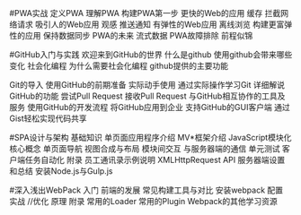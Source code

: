 #PWA实战
定义PWA
	理解PWA
	构建PWA第一步
更快的Web的应用
	缓存
	拦截网络请求
吸引人的Web应用
	观感
	推送通知
有弹性的Web应用
	离线浏览
	构建更富弹性的应用
	保持数据同步
PWA的未来
	流式数据
	PWA故障排除
	前程似锦

#GitHub入门与实践
欢迎来到GitHub的世界
    什么是github
    使用github会带来哪些变化
    社会化编程
    为什么需要社会化编程
    github提供的主要功能 

Git的导入
使用GitHub的前期准备
实际动手使用
通过实际操作学习Git
详细解说GitHub的功能
尝试Pull Request
接收Pull Request
与GitHub相互协作的工具及服务
使用GitHub的开发流程
将GitHub应用到企业
支持GitHub的GUI客户端
通过Gist轻松实现代码共享

#SPA设计与架构
基础知识
    单页面应用程序介绍
    MV*框架介绍
    JavaScript模块化
核心概念
    单页面导航
    视图合成与布局
    模块间交互
    与服务器端的通信
    单元测试
    客户端任务自动化
附录
    员工通讯录示例说明
    XMLHttpRequest API
    服务器端设置和总结
    安装Node.js与Gulp.js

#深入浅出WebPack
入门
    前端的发展
    常见构建工具与对比
    安装webpack
配置
实战
//优化
原理
附录
    常用的Loader
    常用的Plugin
    Webpack的其他学习资源
